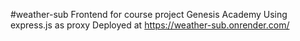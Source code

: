 #weather-sub
Frontend for course project Genesis Academy
Using express.js as proxy
Deployed at https://weather-sub.onrender.com/
